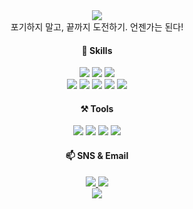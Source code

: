 
<div align="center">
  <img src="https://capsule-render.vercel.app/api?type=venom&height=100&color=gradient&text=RABO's%20Repositoy&textBg=false&fontSize=70&section=header&reversal=false&fontAlign=50&animation=fadeIn&fontColor=dabae9">
</div>
<div align="center">
  포기하지 말고, 끝까지 도전하기. 언젠가는 된다!
</div>
<div align="center">	
  	<h4>🌱 Skills</h4>
  <img src="https://img.shields.io/badge/MySQL-00000F?style=flat&logo=mysql&logoColor=white" />
  <img src="https://img.shields.io/badge/Microsoft_SQL_Server-CC2927?style=flat&logo=microsoft-sql-server&logoColor=white"> 
  <img src="https://img.shields.io/badge/Oracle-F80000?style=flat&logo=oracle&logoColor=black" />
  <br>
  <img src="https://img.shields.io/badge/Java-ED8B00?style=flat&logo=openjdk&logoColor=white" />
  <img src="https://img.shields.io/badge/JavaScript-F7DF1E?style=flat&logo=JavaScript&logoColor=white" />
  <img src="https://img.shields.io/badge/jQuery-0769AD?style=flat&logo=jquery&logoColor=white" />
	<img src="https://img.shields.io/badge/HTML5-E34F26?style=flat&logo=HTML5&logoColor=white" />
	<img src="https://img.shields.io/badge/CSS3-1572B6?style=flat&logo=CSS3&logoColor=white" />
	
</div>
<div align="center">
	<h4>⚒️ Tools</h4>
	<img src="https://img.shields.io/badge/Spring-6DB33F?style=flat&logo=spring&logoColor=white" />
	<img src="https://img.shields.io/badge/Eclipse-2C2255?style=flat&logo=eclipse&logoColor=white">
  <img src="https://img.shields.io/badge/Github-181717?style=flat&logo=github&logoColor=white" />
	<img src="https://img.shields.io/badge/Discord-5865F2?style=flat&logo=Discord&logoColor=white" />
</div>

<div align="center">
	<h4>📫 SNS & Email</h4>
	<a href="https://rabo93.tistory.com/" title="바로가기(새창)" target="_blank">
		<img src="https://img.shields.io/badge/tistory-ed461d?style=flat&logo=Tistory&logoColor=white" />
	</a><a href="bborara93@gmail.com" title="바로가기(새창)" target="_blank">
    <img src="https://img.shields.io/badge/bborara93@gmail.com-aa45fc?style=flat&logo=mailboxdotorg&logoColor=white" />
	</a>
</div>

<div align="center">
  <a href="https://hits.seeyoufarm.com"><img src="https://hits.seeyoufarm.com/api/count/incr/badge.svg?url=https%3A%2F%2Fgithub.com%2Frabo93&count_bg=%23C5EDA7&title_bg=%236AB78E&icon=&icon_color=%23E7E7E7&title=visit&edge_flat=false"/></a>
</div>




<!--
## Hi there 👋
-->
<!--
**rabo93/rabo93** is a ✨ _special_ ✨ repository because its `README.md` (this file) appears on your GitHub profile.

Here are some ideas to get you started:

- 🔭 I’m currently working on ...
- 🌱 I’m currently learning ...
- 👯 I’m looking to collaborate on ...
- 🤔 I’m looking for help with ...
- 💬 Ask me about ...
- 📫 How to reach me: ...
- 😄 Pronouns: ...
- ⚡ Fun fact: ...
-->
